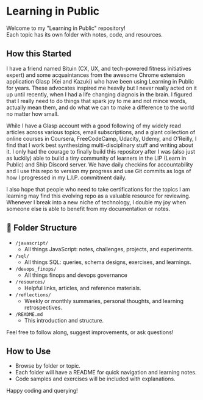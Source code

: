 
# Learning in Public

Welcome to my "Learning in Public" repository!  
Each topic has its own folder with notes, code, and resources.

## How this Started 
I have a friend named Bituin (CX, UX, and tech-powered fitness initiatives expert) and some acquaintances from the awesome Chrome extension application Glasp (Kei and Kazuki) who have been using Learning in Public for years. These advocates inspired me heavily but I never really acted on it up until recently, when I had a life changing diagnois in the brain. I figured that I really need to do things that spark joy to me and not mince words, actually mean them, and do what we can to make a difference to the world no matter how small. 

While I have a Glasp account with a good following of my widely read articles across various topics, email subscriptions, and a giant collection of online courses in Coursera, FreeCodeCamp, Udacity, Udemy, and O'Reilly, I find that I work best synthesizing multi-disciplinary stuff and writing about it. I only had the courage to finally build this repository after I was (also just as luckily) able to build a tiny community of learners in the LIP (Learn in Public) and Ship Discord server. We have daily checkins for accountability and I use this repo to version my progress and use Git commits as logs of how I progressed in my L.I.P. commitment daily. 

I also hope that people who need to take certifications for the topics I am learning may find this evolving repo as a valuable resource for reviewing. Whenever I break into a new niche of technology, I double my joy when someone else is able to benefit from my documentation or notes. 

## 📂 Folder Structure

- `/javascript/`  
  - All things JavaScript: notes, challenges, projects, and experiments.
- `/sql/`  
  - All things SQL: queries, schema designs, exercises, and learnings.
- `/devops_finops/`
  - All things finops and devops governance
- `/resources/`  
  - Helpful links, articles, and reference materials.
- `/reflections/`  
  - Weekly or monthly summaries, personal thoughts, and learning retrospectives.
- `/README.md`  
  - This introduction and structure.

Feel free to follow along, suggest improvements, or ask questions!

## How to Use

- Browse by folder or topic.
- Each folder will have a README for quick navigation and learning notes.
- Code samples and exercises will be included with explanations.

Happy coding and querying!
